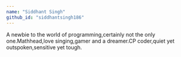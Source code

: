 ```yaml
---
name: "Siddhant Singh"
github_id: "siddhantsingh186"
---
```



A newbie to the world of programming,certainly not the only one.Mathhead,love singing,gamer and a dreamer.CP coder,quiet yet outspoken,sensitive yet tough. 

